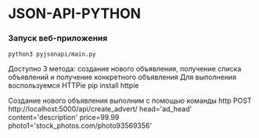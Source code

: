 # JSON-API-PYTHON

### Запуск веб-приложения
    python3 pyjsonapi/main.py
Доступно 3 метода: создание нового объявления, получение списка объявлений и получение конкретного объявления
Для выполнения воспользуемся HTTPie
	pip install httpie
    
Создание нового объявления выполним с помощью команды
	http POST http://localhost:5000/api/create_advert/ head='ad_head' content='description' price=99.99 photo1='stock_photos.com/photo93569356'
